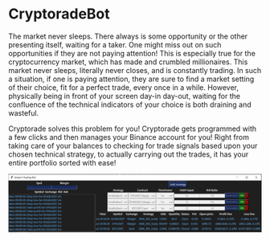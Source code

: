# CryptoradeBot
The market never sleeps. There always is some opportunity or the other presenting itself, waiting for a taker. One might miss out on such opportunities if they are not paying attention! This is especially true for the cryptocurrency market, which has made and crumbled millionaires. This market never sleeps, literally never closes, and is constantly trading.
In such a situation, if one is paying attention, they are sure to find a market setting of their choice, fit for a perfect trade, every once in a while. However, physically being in front of your screen day-in day-out, waiting for the confluence of the technical indicators of your choice is both draining and wasteful.

Cryptorade solves this problem for you!
Cryptorade gets programmed with a few clicks and then manages your Binance account for you! Right from taking care of your balances to checking for trade signals based upon your chosen technical strategy, to actually carrying out the trades, it has your entire portfolio sorted with ease!

<img src="https://github.com/ishaannverma/CryptoradeBot/blob/master/screenshot.PNG">
